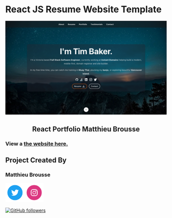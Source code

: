 # React JS Resume Website Template

![Website Portfolio](resume-screenshot.jpg?raw=true 'Portfolio Matthieu Brousse')

<div align="center">

## React Portfolio Matthieu Brousse

</div>

### View a [the website here.](https://mbr0-portfolio.vercel.app/)

## Project Created By

### Matthieu Brousse

<a href="https://twitter.com/mbr0"><img src="https://github.com/aritraroy/social-icons/blob/master/twitter-icon.png?raw=true" width="60"></a><a href="https://instagram.com/mbr0"><img src="https://github.com/aritraroy/social-icons/blob/master/instagram-icon.png?raw=true" width="60"></a>

[![GitHub followers](https://img.shields.io/github/followers/mbr0.svg?style=social&label=Follow)](https://github.com/mbr0/)

